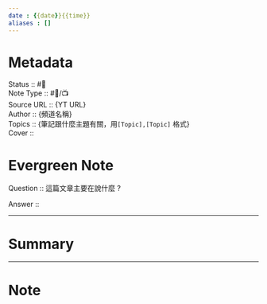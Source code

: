 ```yaml
---
date : {{date}}{{time}}
aliases : []
---
```

# Metadata
Status :: #🌱 <br>
Note Type :: #📨/📺 <br>
Source URL :: {YT URL} <br>
Author :: {頻道名稱} <br>
Topics :: {筆記跟什麼主題有關，用`[Topic],[Topic]` 格式} <br>
Cover ::

# Evergreen Note

Question :: 這篇文章主要在說什麼 ?

Answer ::

---

# Summary 

---

# Note
